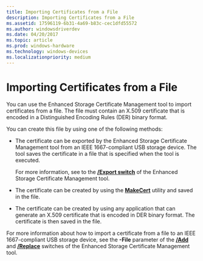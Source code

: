 ```yaml
---
title: Importing Certificates from a File
description: Importing Certificates from a File
ms.assetid: 17596119-6b31-4a69-b83c-cec1dfd55572
ms.author: windowsdriverdev
ms.date: 04/20/2017
ms.topic: article
ms.prod: windows-hardware
ms.technology: windows-devices
ms.localizationpriority: medium
---
```


# Importing Certificates from a File


You can use the Enhanced Storage Certificate Management tool to import certificates from a file. The file must contain an X.509 certificate that is encoded in a Distinguished Encoding Rules (DER) binary format.

You can create this file by using one of the following methods:

-   The certificate can be exported by the Enhanced Storage Certificate Management tool from an IEEE 1667-compliant USB storage device. The tool saves the certificate in a file that is specified when the tool is executed.

    For more information, see to the [**/Export switch**](-export-switch.md) of the Enhanced Storage Certificate Management tool.

-   The certificate can be created by using the [**MakeCert**](makecert.md) utility and saved in the file.

-   The certificate can be created by using any application that can generate an X.509 certificate that is encoded in DER binary format. The certificate is then saved in the file.

For more information about how to import a certificate from a file to an IEEE 1667-compliant USB storage device, see the **-File** parameter of the [**/Add**](enhstor-add-switch.md) and [**/Replace**](-replace-switch.md) switches of the Enhanced Storage Certificate Management tool.

 

 





